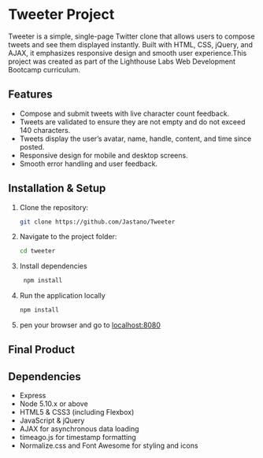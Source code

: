 # Tweeter Project

Tweeter is a simple, single-page Twitter clone that allows users to compose tweets and see them displayed instantly. Built with HTML, CSS, jQuery, and AJAX, it emphasizes responsive design and smooth user experience.This project was created as part of the Lighthouse Labs Web Development Bootcamp curriculum.

## Features

- Compose and submit tweets with live character count feedback.
- Tweets are validated to ensure they are not empty and do not exceed 140 characters.
- Tweets display the user’s avatar, name, handle, content, and time since posted.
- Responsive design for mobile and desktop screens.
- Smooth error handling and user feedback.


## Installation & Setup

1. Clone the repository:
   ```bash
   git clone https://github.com/Jastano/Tweeter
2. Navigate to the project folder:
    ```bash
    cd tweeter
3. Install dependencies 
   ```bash
    npm install
4. Run the application locally
    ```bash
    npm install
5. pen your browser and go to [localhost:8080](http://localhost:8080/)



## Final Product



## Dependencies

- Express
- Node 5.10.x or above
- HTML5 & CSS3 (including Flexbox)
- JavaScript & jQuery
- AJAX for asynchronous data loading
- timeago.js for timestamp formatting
- Normalize.css and Font Awesome for styling and icons


